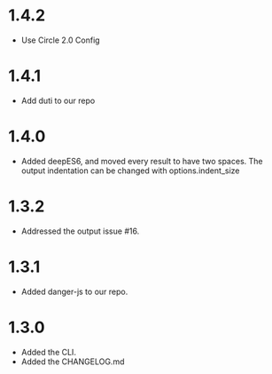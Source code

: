 ﻿# 1.4.2
- Use Circle 2.0 Config

# 1.4.1
- Add duti to our repo

# 1.4.0
- Added deepES6, and moved every result to have two spaces. The output
  indentation can be changed with options.indent_size

# 1.3.2
- Addressed the output issue #16.

# 1.3.1
- Added danger-js to our repo.

# 1.3.0
- Added the CLI.
- Added the CHANGELOG.md
